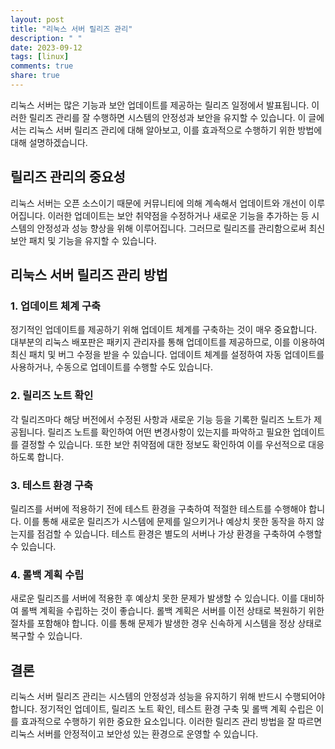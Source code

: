 ```yaml
---
layout: post
title: "리눅스 서버 릴리즈 관리"
description: " "
date: 2023-09-12
tags: [linux]
comments: true
share: true
---
```


리눅스 서버는 많은 기능과 보안 업데이트를 제공하는 릴리즈 일정에서 발표됩니다. 이러한 릴리즈 관리를 잘 수행하면 시스템의 안정성과 보안을 유지할 수 있습니다. 이 글에서는 리눅스 서버 릴리즈 관리에 대해 알아보고, 이를 효과적으로 수행하기 위한 방법에 대해 설명하겠습니다.

## 릴리즈 관리의 중요성

리눅스 서버는 오픈 소스이기 때문에 커뮤니티에 의해 계속해서 업데이트와 개선이 이루어집니다. 이러한 업데이트는 보안 취약점을 수정하거나 새로운 기능을 추가하는 등 시스템의 안정성과 성능 향상을 위해 이루어집니다. 그러므로 릴리즈를 관리함으로써 최신 보안 패치 및 기능을 유지할 수 있습니다.

## 리눅스 서버 릴리즈 관리 방법

### 1. 업데이트 체계 구축

정기적인 업데이트를 제공하기 위해 업데이트 체계를 구축하는 것이 매우 중요합니다. 대부분의 리눅스 배포판은 패키지 관리자를 통해 업데이트를 제공하므로, 이를 이용하여 최신 패치 및 버그 수정을 받을 수 있습니다. 업데이트 체계를 설정하여 자동 업데이트를 사용하거나, 수동으로 업데이트를 수행할 수도 있습니다.

### 2. 릴리즈 노트 확인

각 릴리즈마다 해당 버전에서 수정된 사항과 새로운 기능 등을 기록한 릴리즈 노트가 제공됩니다. 릴리즈 노트를 확인하여 어떤 변경사항이 있는지를 파악하고 필요한 업데이트를 결정할 수 있습니다. 또한 보안 취약점에 대한 정보도 확인하여 이를 우선적으로 대응하도록 합니다.

### 3. 테스트 환경 구축

릴리즈를 서버에 적용하기 전에 테스트 환경을 구축하여 적절한 테스트를 수행해야 합니다. 이를 통해 새로운 릴리즈가 시스템에 문제를 일으키거나 예상치 못한 동작을 하지 않는지를 점검할 수 있습니다. 테스트 환경은 별도의 서버나 가상 환경을 구축하여 수행할 수 있습니다.

### 4. 롤백 계획 수립

새로운 릴리즈를 서버에 적용한 후 예상치 못한 문제가 발생할 수 있습니다. 이를 대비하여 롤백 계획을 수립하는 것이 좋습니다. 롤백 계획은 서버를 이전 상태로 복원하기 위한 절차를 포함해야 합니다. 이를 통해 문제가 발생한 경우 신속하게 시스템을 정상 상태로 복구할 수 있습니다.

## 결론

리눅스 서버 릴리즈 관리는 시스템의 안정성과 성능을 유지하기 위해 반드시 수행되어야 합니다. 정기적인 업데이트, 릴리즈 노트 확인, 테스트 환경 구축 및 롤백 계획 수립은 이를 효과적으로 수행하기 위한 중요한 요소입니다. 이러한 릴리즈 관리 방법을 잘 따르면 리눅스 서버를 안정적이고 보안성 있는 환경으로 운영할 수 있습니다.